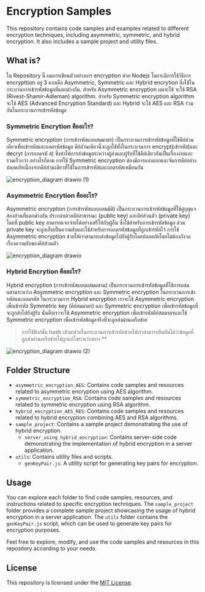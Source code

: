 # Encryption Samples

This repository contains code samples and examples related to different encryption techniques, including asymmetric, symmetric, and hybrid encryption. It also includes a sample project and utility files.


## What is? 
ใน Repository นี้ ผมการเขียนตัวอย่างการ encryption ด้วย Nodejs โดยจะมีการใช้วิธีการ encrypttion อยู่ 3 แบบคือ Asymmetric, Symmetric และ Hybrid encrytion ซึ่งใช้ในกระบวนการเข้ารหัสข้อมูลที่แตกต่างกัน. สำหรับ Asymmetric encryption ผมจะใช้ จะใช้ RSA (Rivest-Shamir-Adleman) algorithm. สำหรับ Symmetric encryption algorithm จะใช้ AES (Advanced Encryption Standard) และ Hybrid จะใช้ AES และ RSA ร่วมกันในกระบวนการเข้ารหัสข้อมูล 

### Symmetric Encrytion คืออะไร?
Symmetric encryption (การเข้ารหัสแบบสมมาตร) เป็นกระบวนการเข้ารหัสข้อมูลที่ใช้คีย์ส่วนเดียวเพื่อเข้ารหัสและถอดรหัสข้อมูล คีย์ส่วนเดียวนี้จะถูกใช้ทั้งในกระบวนการ encrypt(เข้ารหัส)และ decryt (การถอดรหั
ส) ซึ่งทำให้การส่งข้อมูลระหว่างผู้ส่งและผู้รับที่ใช้คีย์เดียวกันเป็นเรื่องง่ายและรวดเร็วกว่า อย่างไรก็ตาม การใช้ Symmetric encryption ต้องมีการแบ่งแยกและจัดการคีย์อย่างปลอดภัยเนื่องจากคีย์ส่วนเดียวที่ใช้ในการเข้ารหัสและถอดรหัสเหมือนกัน

![encryption_diagram drawio (1)](https://github.com/apiwatdev/encryption_samples/assets/82103342/3b171e56-b518-4166-86f1-c70678c081ba)

### Asymmetric Encrytion คืออะไร?
Asymmetric encryption (การเข้ารหัสแบบอสมมิติ) เป็นกระบวนการเข้ารหัสข้อมูลที่ใช้คู่กุญแจสองส่วนที่แตกต่างกัน ประกอบด้วยคีย์สาธารณะ (public key) และคีย์ส่วนตัว (private key) โดยที่ public key สามารถแจกจ่ายได้อย่างเสรีให้กับผู้อื่น ซึ่งใช้สำหรับการเข้ารหัสข้อมูล ส่วน private key จะถูกเก็บเป็นความลับและใช้สำหรับการถอดรหัสข้อมูลที่ถูกเข้ารหัสไว้ การใช้ Asymmetric encryption ช่วยให้เราสามารถส่งข้อมูลไปยังผู้รับโดยปลอดภัยโดยไม่ต้องกังวลเรื่องความลับของคีย์ส่วนตัว

![encryption_diagram drawio](https://github.com/apiwatdev/encryption_samples/assets/82103342/0baeadb7-1d70-4706-9c25-6d55db00f6f7)


### Hybrid Encrytion คืออะไร?
Hybrid encryption (การเข้ารหัสแบบผสมผสาน) เป็นกระบวนการเข้ารหัสข้อมูลที่ใช้การผสมผสานระหว่าง Asymmetric encryption และ Symmetric encryption ในกระบวนการเข้ารหัสและถอดรหัส ในกระบวนการ Hybrid encryption เราจะใช้ Asymmetric encryption เพื่อเข้ารหัส Symmetric key (คีย์สมมาตร) และ Symmetric encryption เพื่อเข้ารหัสข้อมูลที่จะถูกส่งไปยังผู้รับ นั่นคือเราจะใช้ Asymmetric encryption เพื่อเข้ารหัสคีย์สมมาตรและใช้ Symmetric encryption เพื่อเข้ารหัสข้อมูลจริงที่จะถูกส่งผ่านเครือข่าย

> การใช้ฟังก์ชั่น hash เข้ามาช่วยในกระบวนการเข้ารหัสช่วยให้เราสามารถยืนยันได้ว่าข้อมูลที่ถูกส่งผ่านเครือข่ายไม่ถูกแก้ไขระหว่างทาง **

![encryption_diagram drawio (2)](https://github.com/apiwatdev/encryption_samples/assets/82103342/1c726078-ec81-4b7a-8bfd-d2373d719c73)


## Folder Structure

- `asymmetric_encryption_AES`: Contains code samples and resources related to asymmetric encryption using AES algorithm.
- `symmetric_encryption_RSA`: Contains code samples and resources related to symmetric encryption using RSA algorithm.
- `hybrid_encryption_AES_RES`: Contains code samples and resources related to hybrid encryption combining AES and RSA algorithms.
- `sample_project`: Contains a sample project demonstrating the use of hybrid encryption.
  - `server_using_hybrid_encryption`: Contains server-side code demonstrating the implementation of hybrid encryption in a server application.
- `utils`: Contains utility files and scripts.
  - `genKeyPair.js`: A utility script for generating key pairs for encryption.

## Usage

You can explore each folder to find code samples, resources, and instructions related to specific encryption techniques. The `sample_project` folder provides a complete sample project showcasing the usage of hybrid encryption in a server application. The `utils` folder contains the `genKeyPair.js` script, which can be used to generate key pairs for encryption purposes.

Feel free to explore, modify, and use the code samples and resources in this repository according to your needs.

## License

This repository is licensed under the [MIT License](LICENSE).

